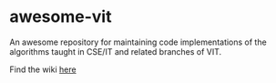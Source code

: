 # awesome-vit
An awesome repository for maintaining code implementations of the algorithms taught in CSE/IT and related branches of VIT.

Find the wiki [here](https://github.com/IEEECS-VIT/awesome-vit/wiki)

